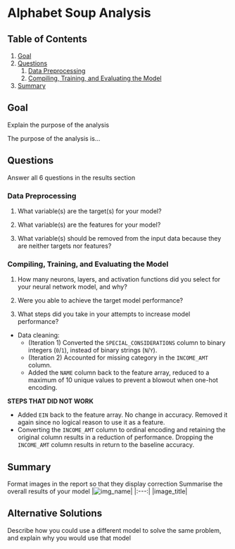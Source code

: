 # Alphabet Soup Analysis

## Table of Contents
1. [Goal]()
2. [Questions]()
    1. [Data Preprocessing]()
    2. [Compiling, Training, and Evaluating the Model]()
3. [Summary]()


## Goal
Explain the purpose of the analysis


The purpose of the analysis is...

## Questions
Answer all 6 questions in the results section

### Data Preprocessing
1. What variable(s) are the target(s) for your model?

2. What variable(s) are the features for your model?

3. What variable(s) should be removed from the input data because they are neither targets nor features?


### Compiling, Training, and Evaluating the Model
1. How many neurons, layers, and activation functions did you select for your neural network model, and why?

2. Were you able to achieve the target model performance?

3. What steps did you take in your attempts to increase model performance?
- Data cleaning:
    - (Iteration 1) Converted the `SPECIAL_CONSIDERATIONS` column to binary integers (`0`/`1`), instead of binary strings (`N`/`Y`).
    - (Iteration 2) Accounted for missing category in the `INCOME_AMT` column.
    - Added the `NAME` column back to the feature array, reduced to a maximum of 10 unique values to prevent a blowout when one-hot encoding.
    
__STEPS THAT DID NOT WORK__
- Added `EIN` back to the feature array. No change in accuracy. Removed it again since no logical reason to use it as a feature.
- Converting the `INCOME_AMT` column to ordinal encoding and retaining the original column results in a reduction of performance. Dropping the `INCOME_AMT` column results in return to the baseline accuracy.

## Summary
Format images in the report so that they display correction
Summarise the overall results of your model
|![img_name]()|
|:---:|
|image_title|

## Alternative Solutions
Describe how you could use a different model to solve the same problem, and explain why you would use that model